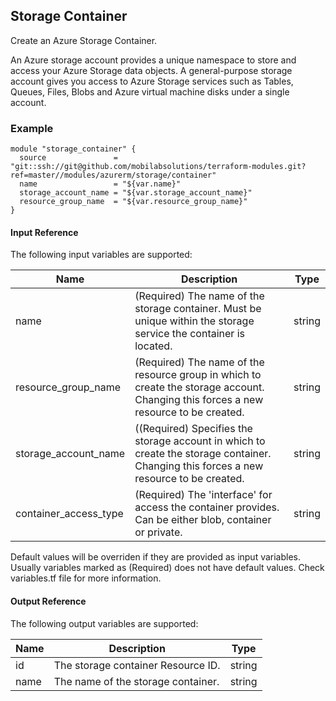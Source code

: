 ## Storage Container
Create an Azure Storage Container.

An Azure storage account provides a unique namespace to store and access your Azure Storage data objects. A general-purpose storage account gives you access to Azure Storage services such as Tables, Queues, Files, Blobs and Azure virtual machine disks under a single account.

### Example
```hcl
module "storage_container" {
  source               = "git::ssh://git@github.com/mobilabsolutions/terraform-modules.git?ref=master//modules/azurerm/storage/container"
  name                 = "${var.name}"
  storage_account_name = "${var.storage_account_name}"
  resource_group_name  = "${var.resource_group_name}"
}
```

#### Input Reference
The following input variables are supported:

Name | Description | Type 
----------------- | --------- | -------- 
name  | (Required) The name of the storage container. Must be unique within the storage service the container is located. | string 
resource_group_name | (Required) The name of the resource group in which to create the storage account. Changing this forces a new resource to be created. | string
storage_account_name | ((Required) Specifies the storage account in which to create the storage container. Changing this forces a new resource to be created. | string 
container_access_type | (Required) The 'interface' for access the container provides. Can be either blob, container or private. | string

Default values will be overriden if they are provided as input variables. Usually variables marked as (Required) does not have default values. Check variables.tf file for more information.


#### Output Reference
The following output variables are supported:

Name | Description | Type
----------------- | --------- | --------
id | The storage container Resource ID. | string
name | The name of the storage container. | string
